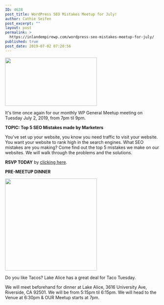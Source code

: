 ```yaml
---
ID: 4628
post_title: WordPress SEO Mistakes Meetup for July!
author: Cathie Seifen
post_excerpt: ""
layout: post
permalink: >
  https://inlandempirewp.com/wordpress-seo-mistakes-meetup-for-july/
published: true
post_date: 2019-07-02 07:20:56
---
```

<img class="alignnone size-medium wp-image-4636" src="https://inlandempirewp.com/wp-content/uploads/2019/07/Top-5-Marketing-Mistakes-IEWP-Blog-Cover-300x157.png" alt="" width="300" height="157" />

It's time once again for our monthly WP General Meetup meeting on Tuesday July 2, 2019, from 7pm til 9pm.

<strong>TOPIC: Top 5 SEO Mistakes made by Marketers </strong>

You've set up your website, you know you need traffic to visit your website. You want your website to rank high in the search engines. What SEO mistakes are you making? Come find out the top 5 mistakes we make on our websites. We will walk through the problems and the solutions.

<strong>RSVP TODAY</strong> by <a href="https://www.meetup.com/inlandempirewp/events/261242770/">clicking here</a>.

<strong>PRE-</strong><strong>MEETUP DINNER</strong>

<img class="alignnone size-full wp-image-4615" src="https://inlandempirewp.com/wp-content/uploads/2019/06/61838838_422562781809244_8885041176432869376_n-1.png" alt="" width="300" height="300" />

Do you like Tacos? Lake Alice has a great deal for Taco Tuesday.

We will meet beforehand for dinner at Lake Alice, 3616 University Ave, Riverside, CA 92501. We will be from 5:15pm til 6:15pm. We will head to the Venue at 6:30pm &amp; OUR Meetup starts at 7pm.